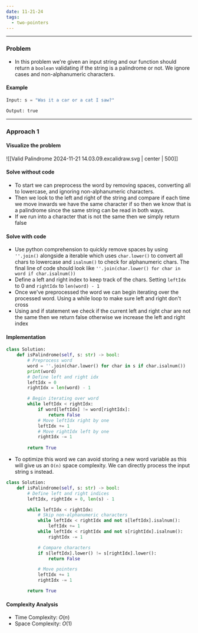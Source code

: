 ```yaml
---
date: 11-21-24
tags:
  - two-pointers
---
```

---
### Problem

- In this problem we're given an input string and our function should return a `boolean` validating if the string is a palindrome or not. We ignore cases and non-alphanumeric characters.

#### Example

```python
Input: s = "Was it a car or a cat I saw?"

Output: true
```

---
### Approach 1

#### Visualize the problem
![[Valid Palindrome 2024-11-21 14.03.09.excalidraw.svg | center | 500]]
#### Solve without code

 - To start we can preprocess the word by removing spaces, converting all to lowercase, and ignoring non-alphanumeric characters.
 - Then we look to the left and right of the string and compare if each time we move inwards we have the same character if so then we know that is a palindrome since the same string can be read in both ways. 
 - If we run into a character that is not the same then we simply return false
#### Solve with code

- Use python comprehension to quickly remove spaces by using `''.join()` alongside a iterable which uses `char.lower()` to convert all chars to lowercase and `isalnum()` to check for alphanumeric chars. The final line of code should look like `''.join(char.lower() for char in word if char.isalnum())`
- Define a left and right index to keep track of the chars. Setting `leftIdx` to 0 and `rightIdx` to `len(word) - 1`
- Once we've preprocessed the word we can begin iterating over the processed word. Using a while loop to make sure left and right don't cross
- Using and if statement we check if the current left and right char are not the same then we return false otherwise we increase the left and right index
#### Implementation

```python
class Solution:
    def isPalindrome(self, s: str) -> bool:
        # Preprocess word
        word = ''.join(char.lower() for char in s if char.isalnum())
        print(word)
        # Define left and right idx
        leftIdx = 0
        rightIdx = len(word) - 1

        # Begin iterating over word
        while leftIdx < rightIdx:
            if word[leftIdx] != word[rightIdx]:
                return False
            # Move leftIdx right by one
            leftIdx += 1
            # Move rightIdx left by one
            rightIdx -= 1
        
        return True
```

- To optimize this word we can avoid storing a new word variable as this will give us an `O(n)` space complexity. We can directly process the input string s instead.

```python
class Solution:
    def isPalindrome(self, s: str) -> bool:
        # Define left and right indices
        leftIdx, rightIdx = 0, len(s) - 1

        while leftIdx < rightIdx:
            # Skip non-alphanumeric characters
            while leftIdx < rightIdx and not s[leftIdx].isalnum():
                leftIdx += 1
            while leftIdx < rightIdx and not s[rightIdx].isalnum():
                rightIdx -= 1

            # Compare characters
            if s[leftIdx].lower() != s[rightIdx].lower():
                return False

            # Move pointers
            leftIdx += 1
            rightIdx -= 1

        return True
```

#### Complexity Analysis

- Time Complexity: $O(n)$
- Space Complexity: $O(1)$
